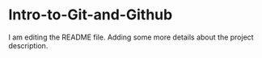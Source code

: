# Intro-to-Git-and-Github
I am editing the README file. Adding some more details about the project description.

